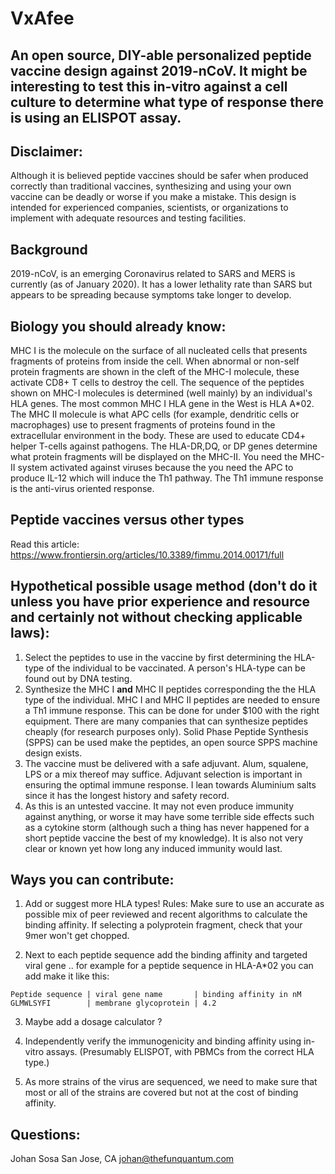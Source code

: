 # VxAfee 
## An open source, DIY-able personalized peptide vaccine design against 2019-nCoV. It might be interesting to test this in-vitro against a cell culture to determine what type of response there is using an ELISPOT assay.

## Disclaimer: 
Although it is believed peptide vaccines should be safer when produced correctly than traditional vaccines, synthesizing and using your own vaccine can be deadly or worse if you make a mistake. This design is intended for experienced companies, scientists, or organizations to implement with adequate resources and testing facilities.

## Background
2019-nCoV, is an emerging Coronavirus related to SARS and MERS is currently (as of January 2020). It has a lower lethality rate than SARS but appears to be spreading because symptoms take longer to develop.

## Biology you should already know:
MHC I is the molecule on the surface of all nucleated cells that presents fragments of proteins from inside the cell. When abnormal or non-self protein fragments are shown in the cleft of the MHC-I molecule, these activate CD8+ T cells to destroy the cell. The sequence of the peptides shown on MHC-I molecules is determined (well mainly) by an individual's HLA genes. The most common MHC I HLA gene in the West is HLA A\*02. The MHC II molecule is what APC cells (for example, dendritic cells or macrophages) use to present fragments of proteins found in the extracellular environment in the body. These are used to educate CD4+ helper T-cells against pathogens. The HLA-DR,DQ, or DP genes determine what protein fragments will  be displayed on the MHC-II. You need the MHC-II system activated against viruses because the you need the APC to produce IL-12 which will induce the Th1 pathway. The Th1 immune response is the anti-virus oriented response.

## Peptide vaccines versus other types
Read this article: https://www.frontiersin.org/articles/10.3389/fimmu.2014.00171/full

## Hypothetical possible usage method (don't do it unless you have prior experience and resource and certainly not without checking applicable laws):

1. Select the peptides to use in the vaccine by first determining the HLA-type of the individual to be vaccinated. A person's HLA-type can be found out by DNA testing.
2. Synthesize the MHC I **and** MHC II peptides corresponding the the HLA type of the individual. MHC I and MHC II peptides are needed to ensure a Th1 immune response. This can be done for under $100 with the right equipment. There are many companies that can synthesize peptides cheaply (for research purposes only). Solid Phase Peptide Synthesis (SPPS) can be used make the peptides, an open source SPPS machine design exists.
3. The vaccine must be delivered with a safe adjuvant. Alum, squalene, LPS or a mix thereof may suffice. Adjuvant selection is important in ensuring the optimal immune response. I lean towards Aluminium salts since it has the longest history and safety record.
4. As this is an untested vaccine. It may not even produce immunity against anything, or worse it may have some terrible side effects such as a cytokine storm (although such a thing has never happened for a short peptide vaccine the best of my knowledge). It is also not very clear or known yet how long any induced immunity would last. 

## Ways you can contribute:

1. Add or suggest more HLA types! Rules: Make sure to use an accurate as possible mix of peer reviewed and recent algorithms to calculate the binding affinity. If selecting a polyprotein fragment, check that your 9mer won't get chopped.

2. Next to each peptide sequence add the binding affinity and targeted viral gene .. for example for a peptide sequence in HLA-A\*02 you can add make it like this:
~~~~
Peptide sequence | viral gene name       | binding affinity in nM 
GLMWLSYFI        | membrane glycoprotein | 4.2                    
~~~~

3. Maybe add a dosage calculator ?

4. Independently verify the immunogenicity and binding affinity using in-vitro assays. (Presumably ELISPOT, with PBMCs from the correct HLA type.)

5. As more strains of the virus are sequenced, we need to make sure that most or all of the strains are covered but not at the cost of binding affinity.

## Questions: 
Johan Sosa
San Jose, CA
johan@thefunquantum.com
